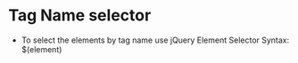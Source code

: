 # Tag Name selector 
- To select the elements by tag name use jQuery Element Selector Syntax:  $(element)
